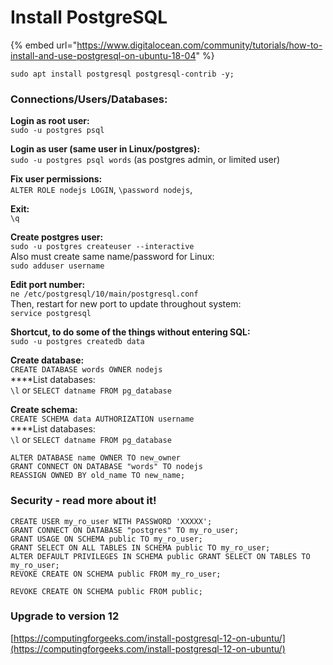 # Install PostgreSQL

{% embed url="https://www.digitalocean.com/community/tutorials/how-to-install-and-use-postgresql-on-ubuntu-18-04" %}

```text
sudo apt install postgresql postgresql-contrib -y;
```



### Connections/Users/Databases:

**Login as root user:**  
`sudo -u postgres psql`  

**Login as user \(same user in Linux/postgres\):**  
`sudo -u postgres psql words`  \(as postgres admin, or limited user\)

**Fix user permissions:**  
`ALTER ROLE nodejs LOGIN`, `\password nodejs`,   
  
**Exit:**  
`\q` 

**Create postgres user:**  
`sudo -u postgres createuser --interactive`  
Also must create same name/password for Linux:  
`sudo adduser username` 

**Edit port number:**  
`ne /etc/postgresql/10/main/postgresql.conf`   
Then, restart for new port to update throughout system:  
`service postgresql` 

**Shortcut, to do some of the things without entering SQL:**  
`sudo -u postgres createdb data` 

**Create database:**  
`CREATE DATABASE words OWNER nodejs`  
****List databases:  
`\l` or `SELECT datname FROM pg_database` 

**Create schema:**  
`CREATE SCHEMA data AUTHORIZATION username`  
****List databases:  
`\l` or `SELECT datname FROM pg_database`  



```text
ALTER DATABASE name OWNER TO new_owner
GRANT CONNECT ON DATABASE "words" TO nodejs
REASSIGN OWNED BY old_name TO new_name;
```



### **Security - read more about it!**

```text
CREATE USER my_ro_user WITH PASSWORD 'XXXXX';
GRANT CONNECT ON DATABASE "postgres" TO my_ro_user;
GRANT USAGE ON SCHEMA public TO my_ro_user;
GRANT SELECT ON ALL TABLES IN SCHEMA public TO my_ro_user;
ALTER DEFAULT PRIVILEGES IN SCHEMA public GRANT SELECT ON TABLES TO my_ro_user;
REVOKE CREATE ON SCHEMA public FROM my_ro_user;
```

```text
REVOKE CREATE ON SCHEMA public FROM public;
```



### Upgrade to version 12

[https://computingforgeeks.com/install-postgresql-12-on-ubuntu/](https://computingforgeeks.com/install-postgresql-12-on-ubuntu/)

